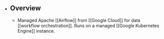 - ## Overview
	- Managed Apache [[Airflow]] from [[Google Cloud]] for data [[workflow orchestration]]. Runs on a managed [[Google Kubernetes Engine]] instance.
